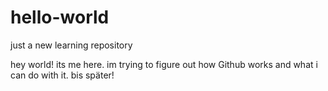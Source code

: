 # hello-world
just a new learning repository


hey world!
its me here.
im trying to figure out how Github works and what i can do with it.
bis später!
